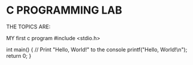 # C PROGRAMMING LAB
THE TOPICS ARE:

MY first c program
#include <stdio.h>

int main() {
    // Print "Hello, World!" to the console
    printf("Hello, World!\n");
    return 0;
}
